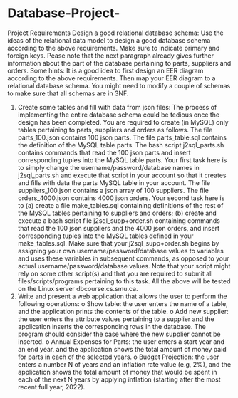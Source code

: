 # Database-Project-
Project Requirements
Design a good relational database schema: Use the ideas of the relational data model to
design a good database schema according to the above requirements. Make sure to
indicate primary and foreign keys. Pease note that the next paragraph already gives
further information about the part of the database pertaining to parts, suppliers and
orders. Some hints: It is a good idea to first design an EER diagram according to the
above requirements. Then map your EER diagram to a relational database schema. You
might need to modify a couple of schemas to make sure that all schemas are in 3NF.
1. Create some tables and fill with data from json files: The process of implementing the
entire database schema could be tedious once the design has been completed. You are
required to create (in MySQL) only tables pertaining to parts, suppliers and orders as
follows.
The file parts_100.json contains 100 json parts. The file parts_table.sql contains the
definition of the MySQL table parts. The bash script j2sql_parts.sh contains commands
that read the 100 json parts and insert corresponding tuples into the MySQL table parts.
Your first task here is to simply change the username/password/database names in
j2sql_parts.sh and execute that script in your account so that it creates and fills with data
the parts MySQL table in your account. The file suppliers_100.json contains a json array
of 100 suppliers. The file orders_4000.json contains 4000 json orders. Your second task
here is to (a) create a file make_tables.sql containing definitions of the rest of the
MySQL tables pertaining to suppliers and orders; (b) create and execute a bash script file
j2sql_supp+order.sh containing commands that read the 100 json suppliers and the 4000
json orders, and insert corresponding tuples into the MySQL tables defined in your
make_tables.sql. Make sure that your j2sql_supp+order.sh begins by assigning your own
username/password/database values to variables and uses these variables in subsequent
commands, as opposed to your actual username/password/database values. Note that
your script might rely on some other script(s) and that you are required to submit all
files/scripts/programs pertaining to this task.
All the above will be tested on the Linux server dbcourse.cs.smu.ca.
2. Write and present a web application that allows the user to perform the following
operations:
  o Show table: the user enters the name of a table, and the application prints the
  contents of the table.
  o Add new supplier: the user enters the attribute values pertaining to a supplier and
  the application inserts the corresponding rows in the database. The program
  should consider the case where the new supplier cannot be inserted.
  o Annual Expenses for Parts: the user enters a start year and an end year, and the
  application shows the total amount of money paid for parts in each of the selected
  years.
  o Budget Projection: the user enters a number N of years and an inflation rate value
  (e.g, 2%), and the application shows the total amount of money that would be
  spent in each of the next N years by applying inflation (starting after the most
  recent full year, 2022).
  
  
